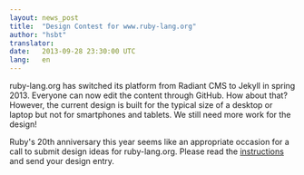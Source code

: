 ```yaml
---
layout: news_post
title:  "Design Contest for www.ruby-lang.org"
author: "hsbt"
translator: 
date:   2013-09-28 23:30:00 UTC
lang:   en
---
```


ruby-lang.org has switched its platform from Radiant CMS to Jekyll in spring 2013.
Everyone can now edit the content through GitHub. How about that?
However, the current design is built for the typical size of a desktop or laptop but not for smartphones and tablets.
We still need more work for the design!

Ruby's 20th anniversary this year seems like an appropriate occasion for a call to submit design ideas for ruby-lang.org.
Please read the [instructions][1] and send your design entry.

[1]: http://www.ruby.or.jp/en/news/20130924.html

